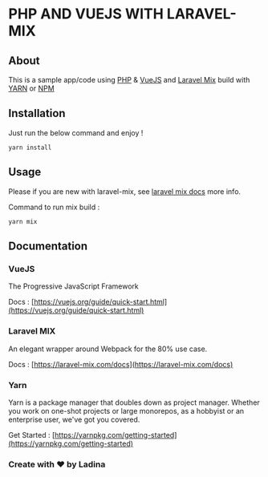 # PHP AND VUEJS WITH LARAVEL-MIX

## About

This is a sample app/code using [PHP](php.net) & [VueJS](https://vuejs.org) and [Laravel Mix](https://laravel-mix.com) build with [YARN](https://yarnpkg.com) or [NPM](https://www.npmjs.com)

## Installation

Just run the below command and enjoy !

```
yarn install
```

## Usage

Please if you are new with laravel-mix, see [laravel mix docs](https://laravel-mix.com/docs) more info.

Command to run mix build :

```
yarn mix
```

## Documentation

### VueJS 

The Progressive JavaScript Framework

Docs : [https://vuejs.org/guide/quick-start.html](https://vuejs.org/guide/quick-start.html)

### Laravel MIX 

An elegant wrapper around Webpack for the 80% use case.

Docs : [https://laravel-mix.com/docs](https://laravel-mix.com/docs)

### Yarn 

Yarn is a package manager that doubles down as project manager. Whether you work on one-shot projects or large monorepos, as a hobbyist or an enterprise user, we've got you covered.

Get Started : [https://yarnpkg.com/getting-started](https://yarnpkg.com/getting-started) 

### Create with ❤ by Ladina
